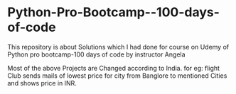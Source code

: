 # Python-Pro-Bootcamp--100-days-of-code
This repository is about Solutions which I had done for course on Udemy of Python pro bootcamp-100 days of code by instructor Angela

Most of the above Projects are Changed according to India. 
for eg: flight Club sends mails of lowest price for city from Banglore to mentioned Cities and shows price in INR.
